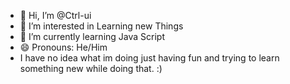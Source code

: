 - 👋 Hi, I’m @Ctrl-ui
- 👀 I’m interested in Learning new Things
- 🌱 I’m currently learning Java Script
- 😄 Pronouns: He/Him
- I have no idea what im doing just having fun and trying to learn something new while doing that. :)

<!---
Ctrl-ui/Ctrl-ui is a ✨ special ✨ repository because its `README.md` (this file) appears on your GitHub profile.
You can click the Preview link to take a look at your changes.
--->
